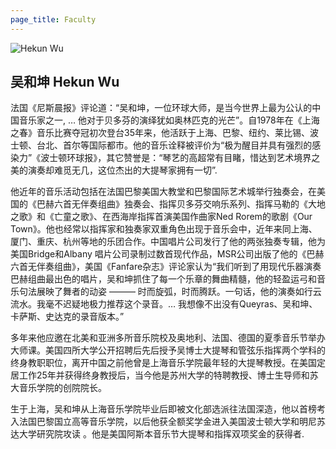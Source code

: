 ```yaml
---
page_title: Faculty
---
```


![Hekun Wu](/img/Hekun-Wu.jpg)

## 吴和坤 Hekun Wu

法国《尼斯晨报》评论道：“吴和坤，一位环球大师，是当今世界上最为公认的中国音乐家之一, … 他对于贝多芬的演绎犹如奥林匹克的光芒”。自1978年在《上海之春》音乐比赛夺冠初次登台35年来，他活跃于上海、巴黎、纽约、莱比锡、波士顿、台北、首尔等国际都市。他的音乐诠释被评价为“极为醒目并具有强烈的感染力”《波士顿环球报》，其它赞誉是：“琴艺的高超常有目睹，惜达到艺术境界之美的演奏却难觅无几，这位杰出的大提琴家拥有一切”.

他近年的音乐活动包括在法国巴黎美国大教堂和巴黎国际艺术城举行独奏会，在美国的《巴赫六首无伴奏组曲》独奏会、指挥贝多芬交响乐系列、指挥马勒的《大地之歌》和《亡童之歌》、在西海岸指挥首演美国作曲家Ned Rorem的歌剧《Our Town》。他也经常以指挥家和独奏家双重角色出现于音乐会中，近年来同上海、厦门、重庆、杭州等地的乐团合作。中国唱片公司发行了他的两张独奏专辑，他为美国Bridge和Albany 唱片公司录制过数首现代作品，MSR公司出版了他的《巴赫六首无伴奏组曲》，美国《Fanfare杂志》评论家认为“我们听到了用现代乐器演奏巴赫组曲最出色的唱片，吴和坤抓住了每一个乐章的舞曲精髓，他的轻盈运弓和音乐句法展映了舞者的动姿 ——— 时而旋弧，时而腾跃。一句话，他的演奏如行云流水。我毫不迟疑地极力推荐这个录音。… 我想像不出没有Queyras、吴和坤、卡萨斯、史达克的录音版本。”

多年来他应邀在北美和亚洲多所音乐院校及奥地利、法国、德国的夏季音乐节举办大师课。美国四所大学公开招聘后先后授予吴博士大提琴和管弦乐指挥两个学科的终身教职职位，离开中国之前他曾是上海音乐学院最年轻的大提琴教授。在美国定居工作25年并获得终身教授后，当今他是苏州大学的特聘教授、博士生导师和苏大音乐学院的创院院长。

生于上海，吴和坤从上海音乐学院毕业后即被文化部选派往法国深造，他以首榜考入法国巴黎国立高等音乐学院，以后他获全额奖学金进入美国波士顿大学和明尼苏达大学研究院攻读 。他是美国阿斯本音乐节大提琴和指挥双项奖金的获得者.
